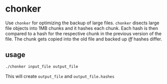 # chonker
Use `chonker` for optimizing the backup of large files. 
`chonker` disects large file objects into 1MB chunks and it hashes each chunk.
Each hash is then compared to a hash for the respective chunk in the previous version of the file. 
The chunk gets copied into the old file and backed up *iff* hashes differ.

## usage
```bash
./chonker input_file output_file
```
This will create `output_file` and `output_file.hashes`

